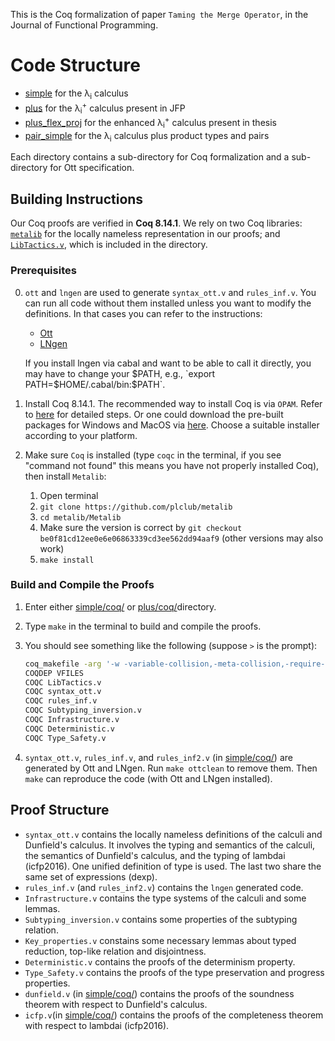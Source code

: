 This is the Coq formalization of paper `Taming the Merge Operator`, in the Journal of Functional Programming.

# Code Structure


- [simple](./simple) for the λ<sub>i</sub> calculus
- [plus](./plus) for the λ<sub>i</sub><sup>+</sup> calculus present in JFP
- [plus_flex_proj](./plus_flex_proj) for the enhanced λ<sub>i</sub><sup>+</sup> calculus present in thesis
- [pair_simple](./pair_simple) for the λ<sub>i</sub> calculus plus product types and pairs

Each directory contains a sub-directory for Coq formalization and a sub-directory for Ott specification.


## Building Instructions

Our Coq proofs are verified in **Coq 8.14.1**. We rely on two Coq libraries:
[`metalib`](https://github.com/plclub/metalib) for the locally nameless
representation in our proofs; and
[`LibTactics.v`](http://gallium.inria.fr/~fpottier/ssphs/LibTactics.html),
which is included in the directory.


### Prerequisites

0. `ott` and `lngen` are used to generate `syntax_ott.v` and `rules_inf.v`.
   You can run all code without them installed unless you want to modify the definitions.
   In that cases you can refer to the instructions:

    - [Ott](https://github.com/ott-lang/ott)
    - [LNgen](https://github.com/plclub/lngen/blob/master/README.txt)

    If you install lngen via cabal and want to be able to call it directly,
    you may have to change your $PATH, e.g., `export PATH=$HOME/.cabal/bin:$PATH`.

1. Install Coq 8.14.1.
   The recommended way to install Coq is via `OPAM`. Refer to
   [here](https://coq.inria.fr/opam/www/using.html) for detailed steps. Or one could
   download the pre-built packages for Windows and MacOS via
   [here](https://github.com/coq/coq/releases/tag/V8.14.1). Choose a suitable installer
   according to your platform.

2. Make sure `Coq` is installed (type `coqc` in the terminal, if you see "command
   not found" this means you have not properly installed Coq), then install `Metalib`:
   1. Open terminal
   2. `git clone https://github.com/plclub/metalib`
   3. `cd metalib/Metalib`
   4. Make sure the version is correct by `git checkout be0f81cd12ee0e6e06863339cd3ee562dd94aaf9` (other versions may also work)
   5. `make install`

### Build and Compile the Proofs

1. Enter either [simple/coq/](./simple/coq)  or [plus/coq/](./plus/coq)directory.

2. Type `make` in the terminal to build and compile the proofs.

3. You should see something like the following (suppose `>` is the prompt):
   ```sh
   coq_makefile -arg '-w -variable-collision,-meta-collision,-require-in-module' -f _CoqProject -o CoqSrc.mk
   COQDEP VFILES
   COQC LibTactics.v
   COQC syntax_ott.v
   COQC rules_inf.v
   COQC Subtyping_inversion.v
   COQC Infrastructure.v
   COQC Deterministic.v
   COQC Type_Safety.v
   ```

4. `syntax_ott.v`, `rules_inf.v`, and `rules_inf2.v` (in [simple/coq/](./simple/coq)) are generated by Ott and LNgen. Run `make ottclean` to remove them.
Then `make` can reproduce the code (with Ott and LNgen installed).

## Proof Structure

- `syntax_ott.v` contains the locally nameless definitions of the calculi and Dunfield's calculus.
It involves the typing and semantics of the calculi, the semantics of Dunfield's calculus, and the typing of
lambdai (icfp2016). One unified definition of type is used. The last two share the same set of expressions (dexp).
- `rules_inf.v` (and `rules_inf2.v`) contains the `lngen` generated code.
- `Infrastructure.v` contains the type systems of the calculi and some lemmas.
- `Subtyping_inversion.v` contains some properties of the subtyping relation.
- `Key_properties.v` constains some necessary lemmas about typed reduction, top-like relation and disjointness.
- `Deterministic.v` contains the proofs of the determinism property.
- `Type_Safety.v` contains the proofs of the type preservation and progress properties.
- `dunfield.v` (in [simple/coq/](./simple/coq)) contains the proofs of the soundness theorem with respect to Dunfield's calculus.
- `icfp.v`(in [simple/coq/](./simple/coq)) contains the proofs of the completeness theorem with respect to lambdai (icfp2016).
